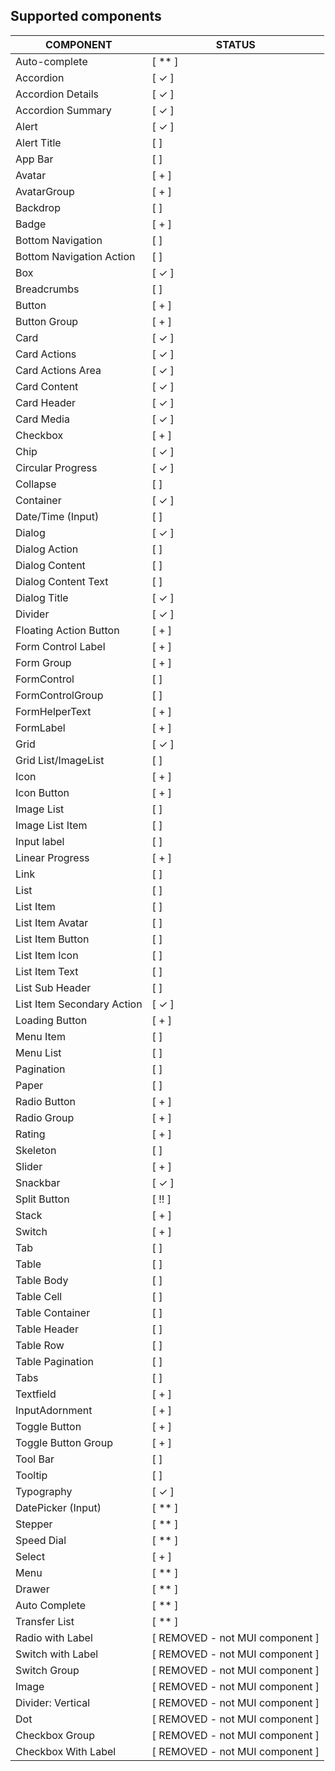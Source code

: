 
## Supported components

| COMPONENT                | STATUS         |
| ------------------------ | -------------- |
| Auto-complete            | [ ** ]    |
| Accordion                | [ ✓ ]    |
| Accordion Details        | [ ✓ ]    |
| Accordion Summary        | [ ✓ ]    |
| Alert                    | [ ✓ ]    |
| Alert Title              | [ ]    |
| App Bar                  | [ ]    |
| Avatar                   | [ + ]    |
| AvatarGroup              | [ + ]    |
| Backdrop                 | [ ]    |
| Badge                    | [ + ]    |
| Bottom Navigation        | [ ]    |
| Bottom Navigation Action | [ ]    |
| Box                      | [ ✓ ]    |
| Breadcrumbs              | [ ]    |
| Button                   | [ + ]    |
| Button Group             | [ + ]    |
| Card                     | [ ✓ ]    |
| Card Actions             | [ ✓ ]    |
| Card Actions Area        | [ ✓ ]    |
| Card Content             | [ ✓ ]    |
| Card Header              | [ ✓ ]    |
| Card Media               | [ ✓ ]    |
| Checkbox                 | [ + ]    |
| Chip                     | [ ✓ ]    |
| Circular Progress        | [ ✓ ]    |
| Collapse                 | [ ]    |
| Container                | [ ✓ ]    |
| Date/Time (Input)        | [ ]|
| Dialog                   | [ ✓ ]    |
| Dialog Action            | [ ]    |
| Dialog Content           | [ ]    |
| Dialog Content Text      | [ ]    |
| Dialog Title             | [ ✓ ]    |
| Divider                  | [ ✓ ]    |
| Floating Action Button   | [ + ]    |
| Form Control Label       | [ + ]    |
| Form Group               | [ + ]    |
| FormControl              | [ ]    |
| FormControlGroup         | [ ] |
| FormHelperText           | [ + ]    |
| FormLabel                | [ + ]    |
| Grid                     | [ ✓ ]    |
| Grid List/ImageList      | [ ]    |
| Icon                     | [ + ]    |
| Icon Button              | [ + ]    |
| Image List               | [ ]    |
| Image List Item          | [ ]    |
| Input label              | [ ]    |
| Linear Progress          | [ + ]    |
| Link                     | [ ]    |
| List                     | [ ]    |
| List Item                | [ ]    |
| List Item Avatar         | [ ]    |
| List Item Button         | [ ]    |
| List Item Icon           | [ ]    |
| List Item Text           | [ ]    |
| List Sub Header          | [ ]    |
| List Item Secondary Action          | [ ✓ ]    |
| Loading Button           | [ + ]    |
| Menu Item                | [ ]    |
| Menu List                | [ ]|
| Pagination               | [ ] |
| Paper                    | [ ]    |
| Radio Button             | [ + ]    |
| Radio Group             | [ + ]    |
| Rating                   | [ + ]    |
| Skeleton                 | [ ]    |
| Slider                   | [ + ]    |
| Snackbar                 | [ ✓ ]    |
| Split Button             | [ !! ]    |
| Stack                    | [ + ]    |
| Switch                   | [ + ]    |
| Tab                      | [ ]    |
| Table                    | [ ]    |
| Table Body               | [ ]    |
| Table Cell               | [ ]    |
| Table Container          | [ ]    |
| Table Header             | [ ]    |
| Table Row                | [ ]    |
| Table Pagination         | [ ]    |
| Tabs                     | [ ]    |
| Textfield                | [ + ]    |
| InputAdornment           | [ + ]    |
| Toggle Button            | [ + ]    |
| Toggle Button Group      | [ + ]    |
| Tool Bar                 | [ ]    |
| Tooltip                  | [ ]    |
| Typography               | [ ✓ ]    |
| DatePicker (Input)       | [ ** ] |
| Stepper                  | [ ** ]    |
| Speed Dial               | [ ** ] |
| Select                   | [ + ]    |
| Menu                     | [ ** ]    |
| Drawer                   | [ ** ]    |
| Auto Complete            | [ ** ]|
| Transfer List            | [ ** ]|
| Radio with Label             | [ REMOVED - not MUI component ]    |
| Switch with Label        | [ REMOVED - not MUI component ]    |
| Switch Group        | [ REMOVED - not MUI component ]    |
| Image                    | [ REMOVED - not MUI component ]    |
| Divider: Vertical        | [ REMOVED - not MUI component ]    |
| Dot                      | [ REMOVED - not MUI component ]    |
| Checkbox Group           | [ REMOVED - not MUI component ]    |
| Checkbox With Label      | [ REMOVED - not MUI component ]    |



